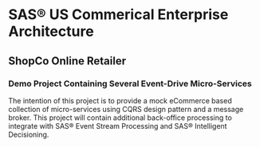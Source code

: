# SAS® US Commerical Enterprise Architecture
## ShopCo Online Retailer

### Demo Project Containing Several Event-Drive Micro-Services

The intention of this project is to provide a mock eCommerce based collection of micro-services using CQRS design pattern and a message broker. This project will contain additional back-office processing to integrate with SAS® Event Stream Processing and SAS® Intelligent Decisioning.